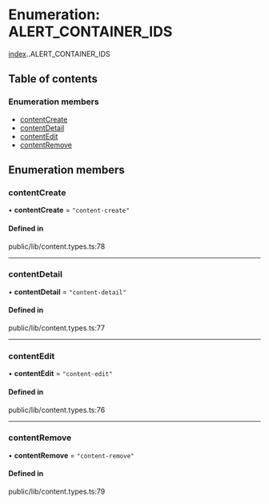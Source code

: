 # Enumeration: ALERT\_CONTAINER\_IDS

[index](../wiki/index).[<internal>](../wiki/index.%3Cinternal%3E).ALERT_CONTAINER_IDS

## Table of contents

### Enumeration members

- [contentCreate](../wiki/index.%3Cinternal%3E.ALERT_CONTAINER_IDS#contentcreate)
- [contentDetail](../wiki/index.%3Cinternal%3E.ALERT_CONTAINER_IDS#contentdetail)
- [contentEdit](../wiki/index.%3Cinternal%3E.ALERT_CONTAINER_IDS#contentedit)
- [contentRemove](../wiki/index.%3Cinternal%3E.ALERT_CONTAINER_IDS#contentremove)

## Enumeration members

### contentCreate

• **contentCreate** = `"content-create"`

#### Defined in

public/lib/content.types.ts:78

___

### contentDetail

• **contentDetail** = `"content-detail"`

#### Defined in

public/lib/content.types.ts:77

___

### contentEdit

• **contentEdit** = `"content-edit"`

#### Defined in

public/lib/content.types.ts:76

___

### contentRemove

• **contentRemove** = `"content-remove"`

#### Defined in

public/lib/content.types.ts:79
